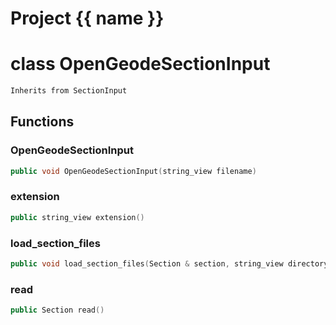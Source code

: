 <script setup>
import {useRoute} from 'vitepress'
const {path} = useRoute()
const tokens = path.split('/')
const words = tokens[2].split('-');
for (let i = 0; i < words.length; i++) {
    words[i] = words[i].charAt(0).toUpperCase() + words[i].slice(1);
    words[i] = words[i].replace('geode', 'Geode')
}
const name = words.join('-');
</script>
# Project {{ name }}

# class OpenGeodeSectionInput


```cpp
Inherits from SectionInput
```



## Functions

### OpenGeodeSectionInput

```cpp
public void OpenGeodeSectionInput(string_view filename)
```


### extension

```cpp
public string_view extension()
```


### load_section_files

```cpp
public void load_section_files(Section & section, string_view directory)
```


### read

```cpp
public Section read()
```




